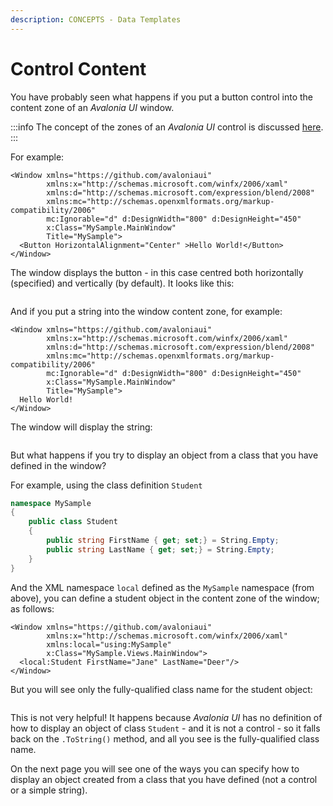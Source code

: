```yaml
---
description: CONCEPTS - Data Templates
---
```


# Control Content

You have probably seen what happens if you put a button control into the content zone of an _Avalonia UI_ window. &#x20;

:::info
The concept of the zones of an _Avalonia UI_ control is discussed [here](../layout/layout-zones).
:::

For example:

```markup
<Window xmlns="https://github.com/avaloniaui"
        xmlns:x="http://schemas.microsoft.com/winfx/2006/xaml"
        xmlns:d="http://schemas.microsoft.com/expression/blend/2008"
        xmlns:mc="http://schemas.openxmlformats.org/markup-compatibility/2006"
        mc:Ignorable="d" d:DesignWidth="800" d:DesignHeight="450"
        x:Class="MySample.MainWindow"
        Title="MySample">
  <Button HorizontalAlignment="Center" >Hello World!</Button>
</Window>
```

The window displays the button - in this case centred both horizontally (specified) and vertically (by default). It looks like this:

<img src="/img/gitbook-import/assets/image (42) (1).png" alt=""/>

And if you put a string into the window content zone, for example:

```markup
<Window xmlns="https://github.com/avaloniaui"
        xmlns:x="http://schemas.microsoft.com/winfx/2006/xaml"
        xmlns:d="http://schemas.microsoft.com/expression/blend/2008"
        xmlns:mc="http://schemas.openxmlformats.org/markup-compatibility/2006"
        mc:Ignorable="d" d:DesignWidth="800" d:DesignHeight="450"
        x:Class="MySample.MainWindow"
        Title="MySample">
  Hello World!
</Window>
```

The window will display the string:

<img src="/img/gitbook-import/assets/image (51).png" alt=""/>

But what happens if you try to display an object from a class that you have defined in the window?

For example, using the class definition `Student`&#x20;

```csharp
namespace MySample
{
    public class Student
    {
        public string FirstName { get; set;} = String.Empty;
        public string LastName { get; set;} = String.Empty;
    }
}
```

And the XML namespace `local` defined as the `MySample` namespace (from above), you can define a student object in the content zone of the window; as follows:

```markup
<Window xmlns="https://github.com/avaloniaui"
        xmlns:x="http://schemas.microsoft.com/winfx/2006/xaml"
        xmlns:local="using:MySample"
        x:Class="MySample.Views.MainWindow">
  <local:Student FirstName="Jane" LastName="Deer"/>
</Window>
```

But you will see only the fully-qualified class name for the student object:

<img src="/img/gitbook-import/assets/image (52).png" alt=""/>

This is not very helpful! It happens because _Avalonia UI_ has no definition of how to display an object of class `Student` - and it is not a control - so it falls back on the `.ToString()` method, and all you see is the fully-qualified class name. &#x20;

On the next page you will see one of the ways you can specify how to display an object created from a class that you have defined (not a control or a simple string).&#x20;

##
